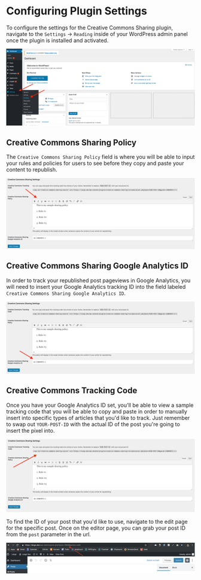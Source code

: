 # Configuring Plugin Settings

To configure the settings for the Creative Commons Sharing plugin, navigate to the `Settings` -> `Reading` inside of your WordPress admin panel once the plugin is installed
and activated.

![navigating to plugin settings](img/settings.png)

## Creative Commons Sharing Policy

The `Creative Commons Sharing Policy` field is where you will be able to input your rules and policies for users to see before they copy and paste your content to republish.

![creative commons sharing policy field](img/creative-commons-sharing-policy.png)

## Creative Commons Sharing Google Analytics ID

In order to track your republished post pageviews in Google Analytics, you will need to insert your Google Analytics tracking ID into the field labeled `Creative Commons Sharing Google Analytics ID`.

![creative commons sharing google analytics id field](img/creative-commons-sharing-analytics-id.png)

## Creative Commons Tracking Code

Once you have your Google Analytics ID set, you'll be able to view a sample tracking code that you will be able to copy and paste in order to manually insert into specific types of articles that you'd like to track. Just remember to swap out `YOUR-POST-ID` with the actual ID of the post you're going to insert the pixel into.

![creative commons sharing manual tracking code](img/creative-commons-sharing-tracking-code.png)

To find the ID of your post that you'd like to use, navigate to the edit page for the specific post. Once on the editor page, you can grab your post ID from the `post` parameter in the url.

![how to grab post id](img/find-post-id.png)